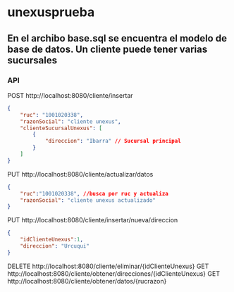 # unexusprueba
## En el archibo base.sql se encuentra el modelo de base de datos. Un cliente puede tener varias sucursales 
### API
POST http://localhost:8080/cliente/insertar
```json
{
    "ruc": "1001020338",
    "razonSocial": "cliente unexus",
    "clienteSucursalUnexus": [
        {
            "direccion": "Ibarra" // Sucursal principal
        }
    ]
}
```

PUT http://localhost:8080/cliente/actualizar/datos
```json
{
    "ruc":"1001020338", //busca por ruc y actualiza
    "razonSocial": "cliente unexus actualizado"
}
```
PUT http://localhost:8080/cliente/insertar/nueva/direccion
```json
{
    "idClienteUnexus":1,
    "direccion": "Urcuqui"
}
```
DELETE http://localhost:8080/cliente/eliminar/{idClienteUnexus}
GET http://localhost:8080/cliente/obtener/direcciones/{idClienteUnexus}
GET  http://localhost:8080/cliente/obtener/datos/{rucrazon}
